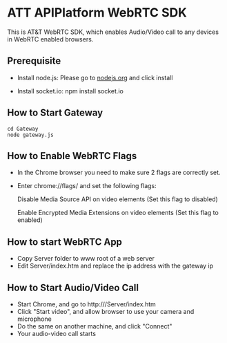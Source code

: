 ATT APIPlatform WebRTC SDK
==========================

This is AT&T WebRTC SDK, which enables Audio/Video call to any devices in WebRTC enabled browsers.

Prerequisite
------------

* Install node.js:
	Please go to [nodejs.org](http://nodejs.org/) and click install

* Install socket.io:
	npm install socket.io

How to Start Gateway
--------------------

	cd Gateway
	node gateway.js

How to Enable WebRTC Flags
--------------------------

* In the Chrome browser you need to make sure 2 flags are correctly set.
* Enter chrome://flags/ and set the following flags:
 
	Disable Media Source API on video elements (Set this flag to disabled)

	Enable Encrypted Media Extensions on video elements (Set this flag to enabled)

How to start WebRTC App
-----------------------

* Copy Server folder to www root of a web server
* Edit Server/index.htm and replace the ip address with the gateway ip
	<script src="http://<gateway ip>:1337/socket.io/socket.io.js"></script>
	<script>
		// create socket
		var socket = io.connect('http://<gateway ip>:1337/');
		...
	</script>

How to Start Audio/Video Call
-----------------------------

* Start Chrome, and go to http://<webserver ip>/Server/index.htm
* Click "Start video", and allow browser to use your camera and microphone
* Do the same on another machine, and click "Connect"
* Your audio-video call starts